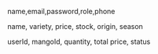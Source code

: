 <!-- mango server -->

<!-- user -->

name,email,password,role,phone

<!-- Mango -->

name, variety, price, stock, origin, season

<!-- order -->

userId, mangoId, quantity, total price, status

<!-- mango server -->

<!-- mango server -->
